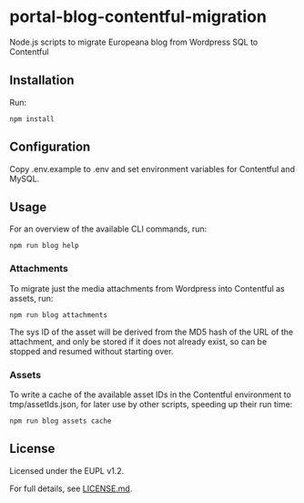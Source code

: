 # portal-blog-contentful-migration
Node.js scripts to migrate Europeana blog from Wordpress SQL to Contentful


## Installation

Run:
```
npm install
```

## Configuration

Copy .env.example to .env and set environment variables for Contentful and
MySQL.

## Usage

For an overview of the available CLI commands, run:
```
npm run blog help
```

### Attachments

To migrate just the media attachments from Wordpress into Contentful as assets,
run:
```
npm run blog attachments
```

The sys ID of the asset will be derived from the MD5 hash of the URL of the
attachment, and only be stored if it does not already exist, so can be stopped
and resumed without starting over.

### Assets

To write a cache of the available asset IDs in the Contentful environment to
tmp/assetIds.json, for later use by other scripts, speeding up their run time:
```
npm run blog assets cache
```

## License

Licensed under the EUPL v1.2.

For full details, see [LICENSE.md](LICENSE.md).

